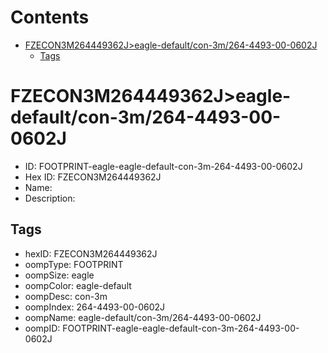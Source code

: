 



Contents
========

* [FZECON3M264449362J>eagle-default/con-3m/264-4493-00-0602J](#fzecon3m264449362jeagle-defaultcon-3m264-4493-00-0602j)
	* [Tags](#tags)

# FZECON3M264449362J>eagle-default/con-3m/264-4493-00-0602J

- ID: FOOTPRINT-eagle-eagle-default-con-3m-264-4493-00-0602J
- Hex ID: FZECON3M264449362J
- Name: 
- Description: 

## Tags

- hexID: FZECON3M264449362J
- oompType: FOOTPRINT
- oompSize: eagle
- oompColor: eagle-default
- oompDesc: con-3m
- oompIndex: 264-4493-00-0602J
- oompName: eagle-default/con-3m/264-4493-00-0602J
- oompID: FOOTPRINT-eagle-eagle-default-con-3m-264-4493-00-0602J

